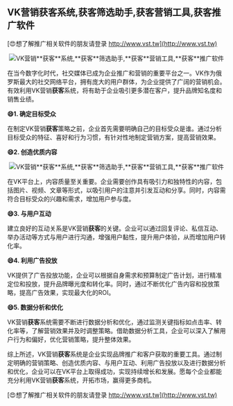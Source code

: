 ## **VK营销**获客**系统,**获客**筛选助手,**获客**营销工具,**获客**推广软件**

[😍想了解推广相关软件的朋友请登录 http://www.vst.tw](http://www.vst.tw)

 <center><img src="https://vst.tw/MP4/tuiguang/png/0.png" alt="VK营销**获客**系统,**获客**筛选助手,**获客**营销工具,**获客**推广软件"></center>

在当今数字化时代，社交媒体已成为企业推广和营销的重要平台之一。VK作为俄罗斯最大的社交网络平台，拥有庞大的用户群体，为企业提供了广阔的营销机会。有效利用VK营销**获客**系统，将有助于企业吸引更多潜在客户，提升品牌知名度和销售业绩。

**😄1. 确定目标受众**

在制定VK营销**获客**策略之前，企业首先需要明确自己的目标受众是谁。通过分析目标受众的特征、喜好和行为习惯，有针对性地制定营销方案，提高营销效果。

**😄2. 创造优质内容**

 <center><img src="https://vst.tw/MP4/tuiguang/png/3.png" alt="VK营销**获客**系统,**获客**筛选助手,**获客**营销工具,**获客**推广软件"></center>

在VK平台上，内容质量至关重要。企业需要创作具有吸引力和独特性的内容，包括图片、视频、文章等形式，以吸引用户的注意并引发互动和分享。同时，内容需符合目标受众的兴趣和需求，增加用户参与度。

**😄3. 与用户互动**

建立良好的互动关系是VK营销**获客**的关键。企业可以通过回复评论、私信互动、举办活动等方式与用户进行沟通，增强用户黏性，提升用户体验，从而增加用户转化率。

**😄4. 利用广告投放**

VK提供了广告投放功能，企业可以根据自身需求和预算制定广告计划，进行精准定位和投放，提升品牌曝光度和转化率。同时，通过不断优化广告内容和投放策略，提高广告效果，实现最大化的ROI。

**😄5. 数据分析和优化**

VK营销**获客**系统需要不断进行数据分析和优化，通过监测关键指标如点击率、转化率等，了解营销效果并及时调整策略。借助数据分析工具，企业可以深入了解用户行为和偏好，优化营销策略，提升整体效果。

综上所述，VK营销**获客**系统是企业实现品牌推广和客户获取的重要工具。通过制定明确的营销策略、创造优质内容、与用户互动、利用广告投放以及进行数据分析和优化，企业可以在VK平台上取得成功，实现持续增长和发展。愿每个企业都能充分利用VK营销**获客**系统，开拓市场，赢得更多商机。

[😍想了解推广相关软件的朋友请登录 http://www.vst.tw](http://www.vst.tw)



